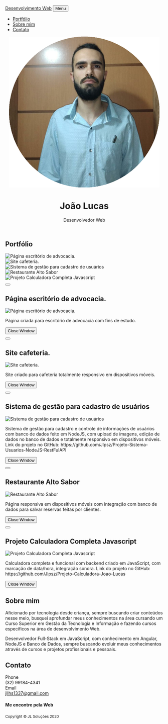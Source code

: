 <!DOCTYPE html>
<html lang="en">
    <head>
        <meta charset="utf-8">
        <meta name="viewport" content="width=device-width, initial-scale=1, shrink-to-fit=no">
        <meta name="description" content="">
        <meta name="author" content="">
        <title>Portfólio João Lucas</title>
        <!-- Font Awesome icons (free version)-->
        <script src="https://cdnjs.cloudflare.com/ajax/libs/font-awesome/5.13.0/js/all.min.js" crossorigin="anonymous"></script>
        <!-- Core theme CSS (includes Bootstrap)-->
        <link href="css/styles.css" rel="stylesheet">
        <!-- Fonts CSS-->
        <link rel="stylesheet" href="css/heading.css">
        <link rel="stylesheet" href="css/body.css">
    </head>
    <body id="page-top">
        <nav class="navbar navbar-expand-lg bg-secondary fixed-top" id="mainNav">
            <div class="container"><a class="navbar-brand js-scroll-trigger" href="#page-top">Desenvolvimento Web</a>
                <button class="navbar-toggler navbar-toggler-right font-weight-bold bg-primary text-white rounded" type="button" data-toggle="collapse" data-target="#navbarResponsive" aria-controls="navbarResponsive" aria-expanded="false" aria-label="Toggle navigation">Menu <i class="fas fa-bars"></i></button>
                <div class="collapse navbar-collapse" id="navbarResponsive">
                    <ul class="navbar-nav ml-auto">
                        <li class="nav-item mx-0 mx-lg-1"><a class="nav-link py-3 px-0 px-lg-3 rounded js-scroll-trigger" href="#portfolio">Portfólio</a>
                        </li>
                        <li class="nav-item mx-0 mx-lg-1"><a class="nav-link py-3 px-0 px-lg-3 rounded js-scroll-trigger" href="#about">Sobre mim</a>
                        </li>
                        <li class="nav-item mx-0 mx-lg-1"><a class="nav-link py-3 px-0 px-lg-3 rounded js-scroll-trigger" href="#contact">Contato</a>
                        </li>
                    </ul>
                </div>
            </div>
        </nav>
        <header class="masthead bg-primary text-white text-center">
            <div class="container d-flex align-items-center flex-column">
                <!-- Masthead Avatar Image--><img class="masthead-avatar mb-5" src="assets/img/download.png" alt="">
                <!-- Masthead Heading-->
                <h1 class="masthead-heading mb-0">João Lucas</h1>
                <!-- Icon Divider-->
                <div class="divider-custom divider-light">
                    <div class="divider-custom-line"></div>
                    <div class="divider-custom-icon"><i class="fas fa-star"></i></div>
                    <div class="divider-custom-line"></div>
                </div>
                <!-- Masthead Subheading-->
                <p class="pre-wrap masthead-subheading font-weight-light mb-0">Desenvolvedor Web</p>
            </div>
        </header>
        <section class="page-section portfolio" id="portfolio">
            <div class="container">
                <!-- Portfolio Section Heading-->
                <div class="text-center">
                    <h2 class="page-section-heading text-secondary mb-0 d-inline-block">Portfólio</h2>
                </div>
                <!-- Icon Divider-->
                <div class="divider-custom">
                    <div class="divider-custom-line"></div>
                    <div class="divider-custom-icon"><i class="fas fa-star"></i></div>
                    <div class="divider-custom-line"></div>
                </div>
                <!-- Portfolio Grid Items-->
                <div class="row justify-content-center">
                    <!-- Portfolio Items-->
                    <div class="col-md-6 col-lg-4 mb-5">
                        <div class="portfolio-item mx-auto" data-toggle="modal" data-target="#portfolioModal0">
                            <div class="portfolio-item-caption d-flex align-items-center justify-content-center h-100 w-100">
                                <div class="portfolio-item-caption-content text-center text-white"><i class="fas fa-plus fa-3x"></i></div>
                            </div><img class="img-fluid" src="assets/img/portfolio/Sem título.png" alt="Página escritório de advocacia."/>
                        </div>
                    </div>
                    <div class="col-md-6 col-lg-4 mb-5">
                        <div class="portfolio-item mx-auto" data-toggle="modal" data-target="#portfolioModal1">
                            <div class="portfolio-item-caption d-flex align-items-center justify-content-center h-100 w-100">
                                <div class="portfolio-item-caption-content text-center text-white"><i class="fas fa-plus fa-3x"></i></div>
                            </div><img class="img-fluid" src="assets/img/portfolio/Sem título2.png" alt="Site cafeteria."/>
                        </div>
                    </div>
                    <div class="col-md-6 col-lg-4 mb-5">
                        <div class="portfolio-item mx-auto" data-toggle="modal" data-target="#portfolioModal2">
                            <div class="portfolio-item-caption d-flex align-items-center justify-content-center h-100 w-100">
                                <div class="portfolio-item-caption-content text-center text-white"><i class="fas fa-plus fa-3x"></i></div>
                            </div><img class="img-fluid" src="assets/img/portfolio/Sem título3.png" alt="Sistema de gestão para cadastro de usuários"/>
                        </div>
                    </div>
                    <div class="col-md-6 col-lg-4 mb-5">
                        <div class="portfolio-item mx-auto" data-toggle="modal" data-target="#portfolioModal3">
                            <div class="portfolio-item-caption d-flex align-items-center justify-content-center h-100 w-100">
                                <div class="portfolio-item-caption-content text-center text-white"><i class="fas fa-plus fa-3x"></i></div>
                            </div><img class="img-fluid" src="assets/img/portfolio/Sem título4.png" alt="Restaurante Alto Sabor"/>
                        </div>
                    </div>
                    <div class="col-md-6 col-lg-4 mb-5">
                        <div class="portfolio-item mx-auto" data-toggle="modal" data-target="#portfolioModal4">
                            <div class="portfolio-item-caption d-flex align-items-center justify-content-center h-100 w-100">
                                <div class="portfolio-item-caption-content text-center text-white"><i class="fas fa-plus fa-3x"></i></div>
                            </div><img class="img-fluid" src="assets/img/portfolio/Sem título5.png" alt="Projeto Calculadora Completa Javascript"/>
                        </div>
                    </div>
                </div>
            </div>
        </section>
        <!-- Portfolio Modal-->
        <div class="portfolio-modal modal fade" id="portfolioModal0" tabindex="-1" role="dialog" aria-labelledby="#portfolioModal0Label" aria-hidden="true">
            <div class="modal-dialog modal-xl" role="document">
                <div class="modal-content">
                    <button class="close" type="button" data-dismiss="modal" aria-label="Close"><span aria-hidden="true"><i class="fas fa-times"></i></span></button>
                    <div class="modal-body text-center">
                        <div class="container">
                            <div class="row justify-content-center">
                                <div class="col-lg-8">
                                    <!-- Portfolio Modal - Title-->
                                    <h2 class="portfolio-modal-title text-secondary mb-0">Página escritório de advocacia.</h2>
                                    <!-- Icon Divider-->
                                    <div class="divider-custom">
                                        <div class="divider-custom-line"></div>
                                        <div class="divider-custom-icon"><i class="fas fa-star"></i></div>
                                        <div class="divider-custom-line"></div>
                                    </div>
                                    <!-- Portfolio Modal - Image--><img class="img-fluid rounded mb-5" src="assets/img/portfolio/Sem título.png" alt="Página escritório de advocacia."/>
                                    <!-- Portfolio Modal - Text-->
                                    <p class="mb-5">Página criada para escritório de advocacia com fins de estudo.</p>
                                    <button class="btn btn-primary" href="#" data-dismiss="modal"><i class="fas fa-times fa-fw"></i>Close Window</button>
                                </div>
                            </div>
                        </div>
                    </div>
                </div>
            </div>
        </div>
        <div class="portfolio-modal modal fade" id="portfolioModal1" tabindex="-1" role="dialog" aria-labelledby="#portfolioModal1Label" aria-hidden="true">
            <div class="modal-dialog modal-xl" role="document">
                <div class="modal-content">
                    <button class="close" type="button" data-dismiss="modal" aria-label="Close"><span aria-hidden="true"><i class="fas fa-times"></i></span></button>
                    <div class="modal-body text-center">
                        <div class="container">
                            <div class="row justify-content-center">
                                <div class="col-lg-8">
                                    <!-- Portfolio Modal - Title-->
                                    <h2 class="portfolio-modal-title text-secondary mb-0">Site cafeteria.</h2>
                                    <!-- Icon Divider-->
                                    <div class="divider-custom">
                                        <div class="divider-custom-line"></div>
                                        <div class="divider-custom-icon"><i class="fas fa-star"></i></div>
                                        <div class="divider-custom-line"></div>
                                    </div>
                                    <!-- Portfolio Modal - Image--><img class="img-fluid rounded mb-5" src="assets/img/portfolio/Sem título2.png" alt="Site cafeteria."/>
                                    <!-- Portfolio Modal - Text-->
                                    <p class="mb-5">Site criado para cafeteria totalmente responsivo em dispositivos móveis.</p>
                                    <button class="btn btn-primary" href="#" data-dismiss="modal"><i class="fas fa-times fa-fw"></i>Close Window</button>
                                </div>
                            </div>
                        </div>
                    </div>
                </div>
            </div>
        </div>
        <div class="portfolio-modal modal fade" id="portfolioModal2" tabindex="-1" role="dialog" aria-labelledby="#portfolioModal2Label" aria-hidden="true">
            <div class="modal-dialog modal-xl" role="document">
                <div class="modal-content">
                    <button class="close" type="button" data-dismiss="modal" aria-label="Close"><span aria-hidden="true"><i class="fas fa-times"></i></span></button>
                    <div class="modal-body text-center">
                        <div class="container">
                            <div class="row justify-content-center">
                                <div class="col-lg-8">
                                    <!-- Portfolio Modal - Title-->
                                    <h2 class="portfolio-modal-title text-secondary mb-0">Sistema de gestão para cadastro de usuários</h2>
                                    <!-- Icon Divider-->
                                    <div class="divider-custom">
                                        <div class="divider-custom-line"></div>
                                        <div class="divider-custom-icon"><i class="fas fa-star"></i></div>
                                        <div class="divider-custom-line"></div>
                                    </div>
                                    <!-- Portfolio Modal - Image--><img class="img-fluid rounded mb-5" src="assets/img/portfolio/Sem título3.png" alt="Sistema de gestão para cadastro de usuários"/>
                                    <!-- Portfolio Modal - Text-->
                                    <p class="mb-5">Sistema de gestão para cadastro e controle de informações de usuários com banco de dados feito em NodeJS, com upload de imagens, edição de dados no banco de dados e totalmente responsivo em dispositivos móveis. Link do projeto no GitHub: https://github.com/Jlpsz/Projeto-Sistema-Usuarios-NodeJS-RestFulAPI</p>
                                    <button class="btn btn-primary" href="#" data-dismiss="modal"><i class="fas fa-times fa-fw"></i>Close Window</button>
                                </div>
                            </div>
                        </div>
                    </div>
                </div>
            </div>
        </div>
        <div class="portfolio-modal modal fade" id="portfolioModal3" tabindex="-1" role="dialog" aria-labelledby="#portfolioModal3Label" aria-hidden="true">
            <div class="modal-dialog modal-xl" role="document">
                <div class="modal-content">
                    <button class="close" type="button" data-dismiss="modal" aria-label="Close"><span aria-hidden="true"><i class="fas fa-times"></i></span></button>
                    <div class="modal-body text-center">
                        <div class="container">
                            <div class="row justify-content-center">
                                <div class="col-lg-8">
                                    <!-- Portfolio Modal - Title-->
                                    <h2 class="portfolio-modal-title text-secondary mb-0">Restaurante Alto Sabor</h2>
                                    <!-- Icon Divider-->
                                    <div class="divider-custom">
                                        <div class="divider-custom-line"></div>
                                        <div class="divider-custom-icon"><i class="fas fa-star"></i></div>
                                        <div class="divider-custom-line"></div>
                                    </div>
                                    <!-- Portfolio Modal - Image--><img class="img-fluid rounded mb-5" src="assets/img/portfolio/Sem título4.png" alt="Restaurante Alto Sabor"/>
                                    <!-- Portfolio Modal - Text-->
                                    <p class="mb-5">Página responsiva em dispositivos móveis com integração com banco de dados para salvar reservas feitas por clientes.</p>
                                    <button class="btn btn-primary" href="#" data-dismiss="modal"><i class="fas fa-times fa-fw"></i>Close Window</button>
                                </div>
                            </div>
                        </div>
                    </div>
                </div>
            </div>
        </div>
        <div class="portfolio-modal modal fade" id="portfolioModal4" tabindex="-1" role="dialog" aria-labelledby="#portfolioModal4Label" aria-hidden="true">
            <div class="modal-dialog modal-xl" role="document">
                <div class="modal-content">
                    <button class="close" type="button" data-dismiss="modal" aria-label="Close"><span aria-hidden="true"><i class="fas fa-times"></i></span></button>
                    <div class="modal-body text-center">
                        <div class="container">
                            <div class="row justify-content-center">
                                <div class="col-lg-8">
                                    <!-- Portfolio Modal - Title-->
                                    <h2 class="portfolio-modal-title text-secondary mb-0">Projeto Calculadora Completa Javascript</h2>
                                    <!-- Icon Divider-->
                                    <div class="divider-custom">
                                        <div class="divider-custom-line"></div>
                                        <div class="divider-custom-icon"><i class="fas fa-star"></i></div>
                                        <div class="divider-custom-line"></div>
                                    </div>
                                    <!-- Portfolio Modal - Image--><img class="img-fluid rounded mb-5" src="assets/img/portfolio/Sem título5.png" alt="Projeto Calculadora Completa Javascript"/>
                                    <!-- Portfolio Modal - Text-->
                                    <p class="mb-5">Calculadora completa e funcional com backend criado em JavaScript, com marcação de data/hora, integração sonora. Link do projeto no GitHub: https://github.com/Jlpsz/Projeto-Calculadora-Joao-Lucas</p>
                                    <button class="btn btn-primary" href="#" data-dismiss="modal"><i class="fas fa-times fa-fw"></i>Close Window</button>
                                </div>
                            </div>
                        </div>
                    </div>
                </div>
            </div>
        </div>
        <section class="page-section bg-primary text-white mb-0" id="about">
            <div class="container">
                <!-- About Section Heading-->
                <div class="text-center">
                    <h2 class="page-section-heading d-inline-block text-white">Sobre mim</h2>
                </div>
                <!-- Icon Divider-->
                <div class="divider-custom divider-light">
                    <div class="divider-custom-line"></div>
                    <div class="divider-custom-icon"><i class="fas fa-star"></i></div>
                    <div class="divider-custom-line"></div>
                </div>
                <!-- About Section Content-->
                <div class="row">
                    <div class="col-lg-4 ml-auto">
                        <p class="pre-wrap lead">Aficionado por tecnologia desde criança, sempre buscando criar conteúdos nesse meio, busquei aprofundar meus conhecimentos na área cursando um Curso Superior em Gestão da Tecnologia e Informação e fazendo cursos específicos na área de desenvolvimento Web.</p>
                    </div>
                    <div class="col-lg-4 mr-auto">
                        <p class="pre-wrap lead">Desenvolvedor Full-Stack em JavaScript, com conhecimento em Angular, NodeJS e Banco de Dados, sempre buscando evoluir meus conhecimentos através de cursos e projetos profissionais e pessoais.</p>
                    </div>
                </div>
            </div>
        </section>
        <section class="page-section" id="contact">
            <div class="container">
                <!-- Contact Section Heading-->
                <div class="text-center">
                    <h2 class="page-section-heading text-secondary d-inline-block mb-0">Contato</h2>
                </div>
                <!-- Icon Divider-->
                <div class="divider-custom">
                    <div class="divider-custom-line"></div>
                    <div class="divider-custom-icon"><i class="fas fa-star"></i></div>
                    <div class="divider-custom-line"></div>
                </div>
                <!-- Contact Section Content-->
                <div class="row justify-content-center">
                    <div class="col-lg-4">
                        <div class="d-flex flex-column align-items-center">
                            <div class="icon-contact mb-3"><i class="fas fa-mobile-alt"></i></div>
                            <div class="text-muted">Phone</div>
                            <div class="lead font-weight-bold">(32) 99184-4341</div>
                        </div>
                    </div>
                    <div class="col-lg-4">
                        <div class="d-flex flex-column align-items-center">
                            <div class="icon-contact mb-3"><i class="far fa-envelope"></i></div>
                            <div class="text-muted">Email</div><a class="lead font-weight-bold" href="mailto:jllhs1337@gmail.com">jllhs1337@gmail.com</a>
                        </div>
                    </div>
                </div>
            </div>
        </section>
        <footer class="footer text-center">
            <div class="container">
                <div class="row">
                    <!-- Footer Location-->
                    <div class="col-lg-4 mb-5 mb-lg-0">
                        <h4 class="mb-4"></h4>
                        <p class="pre-wrap lead mb-0"> </p>
                    </div>
                    <!-- Footer Social Icons-->
                    <div class="col-lg-4 mb-5 mb-lg-0">
                        <h4 class="mb-4">Me encontre pela Web</h4><a class="btn btn-outline-light btn-social mx-1" href="https://www.linkedin.com/in/João Lucas de Paiva Souza"><i class="fab fa-fw fa-linkedin-in"></i></a>
                    </div>
                    <!-- Footer About Text-->
                    <div class="col-lg-4">
                        <h4 class="mb-4"></h4>
                        <p class="pre-wrap lead mb-0"> </p>
                    </div>
                </div>
            </div>
        </footer>
        <!-- Copyright Section-->
        <section class="copyright py-4 text-center text-white">
            <div class="container"><small class="pre-wrap">Copyright © JL Soluções 2020 </small></div>
        </section>
        <!-- Scroll to Top Button (Only visible on small and extra-small screen sizes)-->
        <div class="scroll-to-top d-lg-none position-fixed"><a class="js-scroll-trigger d-block text-center text-white rounded" href="#page-top"><i class="fa fa-chevron-up"></i></a></div>
        <!-- Bootstrap core JS-->
        <script src="https://cdnjs.cloudflare.com/ajax/libs/jquery/3.4.1/jquery.min.js"></script>
        <script src="https://stackpath.bootstrapcdn.com/bootstrap/4.4.1/js/bootstrap.bundle.min.js"></script>
        <!-- Third party plugin JS-->
        <script src="https://cdnjs.cloudflare.com/ajax/libs/jquery-easing/1.4.1/jquery.easing.min.js"></script>
        <!-- Contact form JS-->
        <script src="assets/mail/jqBootstrapValidation.js"></script>
        <script src="assets/mail/contact_me.js"></script>
        <!-- Core theme JS-->
        <script src="js/scripts.js"></script>
    </body>
</html>
